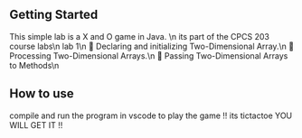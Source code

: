 ## Getting Started

This simple lab is a X and O game in Java. \n
its part of the CPCS 203 course labs\n
lab 1\n
 Declaring and initializing Two-Dimensional Array.\n
 Processing Two-Dimensional Arrays.\n
 Passing Two-Dimensional Arrays to Methods\n

## How to use
compile and run the program in vscode to play the game
!! its tictactoe YOU WILL GET IT !!
